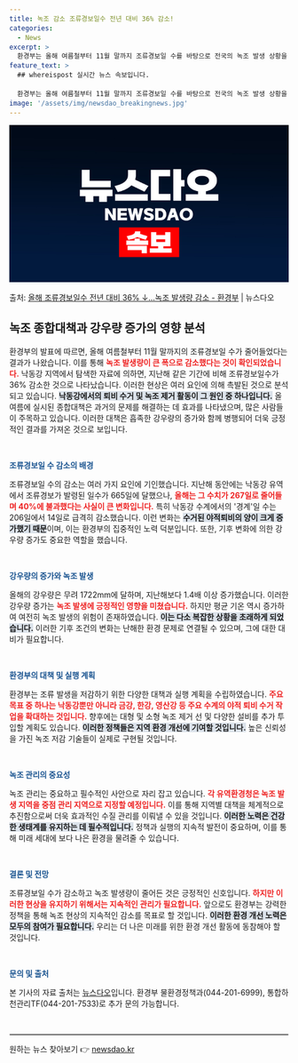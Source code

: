 ```yaml
---
title: 녹조 감소 조류경보일수 전년 대비 36% 감소!
categories:
  - News
excerpt: >
  환경부는 올해 여름철부터 11월 말까지 조류경보일 수를 바탕으로 전국의 녹조 발생 상황을 분석한 결과, 지난…
feature_text: >
  ## whereispost 실시간 뉴스 속보입니다.

  환경부는 올해 여름철부터 11월 말까지 조류경보일 수를 바탕으로 전국의 녹조 발생 상황을 분석한 결과, 지난…
image: '/assets/img/newsdao_breakingnews.jpg'
---
```


![뉴스다오 속보](/assets/img/newsdao_breakingnews.jpg)

<p>출처: <a href="https://newsdao.kr/2782" rel="dofollow">올해 조류경보일수 전년 대비 36% ↓…녹조 발생량 감소 - 환경부</a> | 뉴스다오</p>

<h2 data-ke-size="size26">녹조 종합대책과 강우량 증가의 영향 분석</h2>

<p data-ke-size="size16">환경부의 발표에 따르면, 올해 여름철부터 11월 말까지의 조류경보일 수가 줄어들었다는 결과가 나왔습니다. 이를 통해 <b><span style="color: #ee2323;">녹조 발생량이 큰 폭으로 감소했다는 것이 확인되었습니다.</span></b> 낙동강 지역에서 탐색한 자료에 의하면, 지난해 같은 기간에 비해 조류경보일수가 36% 감소한 것으로 나타났습니다. 이러한 현상은 여러 요인에 의해 촉발된 것으로 분석되고 있습니다. <b><span style="background-color: #21538527;">낙동강에서의 퇴비 수거 및 녹조 제거 활동이 그 원인 중 하나입니다.</span></b> 올 여름에 실시된 종합대책은 과거의 문제를 해결하는 데 효과를 나타냈으며, 많은 사람들이 주목하고 있습니다. 이러한 대책은 흡족한 강우량의 증가와 함께 병행되어 더욱 긍정적인 결과를 가져온 것으로 보입니다.</p>

<p data-ke-size="size16">&nbsp;</p>

<b><span style="color: #1a5490;">조류경보일 수 감소의 배경</span></b>

<p data-ke-size="size16">조류경보일 수의 감소는 여러 가지 요인에 기인했습니다. 지난해 동안에는 낙동강 유역에서 조류경보가 발령된 일수가 665일에 달했으나, <b><span style="color: #ee2323;">올해는 그 수치가 267일로 줄어들며 40%에 불과했다는 사실이 큰 변화입니다.</span></b> 특히 낙동강 수계에서의 '경계'일 수는 206일에서 14일로 급격히 감소했습니다. 이런 변화는 <b><span style="background-color: #21538527;">수거된 야적퇴비의 양이 크게 증가했기 때문</span></b>이며, 이는 환경부의 집중적인 노력 덕분입니다. 또한, 기후 변화에 의한 강우량 증가도 중요한 역할을 했습니다.</p>

<p data-ke-size="size16">&nbsp;</p>

<b><span style="color: #1a5490;">강우량의 증가와 녹조 발생</span></b>

<p data-ke-size="size16">올해의 강우량은 무려 1722mm에 달하며, 지난해보다 1.4배 이상 증가했습니다. 이러한 강우량 증가는 <b><span style="color: #ee2323;">녹조 발생에 긍정적인 영향을 미쳤습니다.</span></b> 하지만 평균 기온 역시 증가하여 여전히 녹조 발생의 위험이 존재하였습니다. <b><span style="background-color: #21538527;">이는 다소 복잡한 상황을 초래하게 되었습니다.</span></b> 이러한 기후 조건의 변화는 난해한 환경 문제로 연결될 수 있으며, 그에 대한 대비가 필요합니다.</p>

<p data-ke-size="size16">&nbsp;</p>

<b><span style="color: #1a5490;">환경부의 대책 및 실행 계획</span></b>

<p data-ke-size="size16">환경부는 조류 발생을 저감하기 위한 다양한 대책과 실행 계획을 수립하였습니다. <b><span style="color: #ee2323;">주요 목표 중 하나는 낙동강뿐만 아니라 금강, 한강, 영산강 등 주요 수계의 야적 퇴비 수거 작업을 확대하는 것입니다.</span></b> 향후에는 대형 및 소형 녹조 제거 선 및 다양한 설비를 추가 투입할 계획도 있습니다. <b><span style="background-color: #21538527;">이러한 정책들은 지역 환경 개선에 기여할 것입니다.</span></b> 높은 신뢰성을 가진 녹조 저감 기술들이 실제로 구현될 것입니다.</p>

<p data-ke-size="size16">&nbsp;</p>

<b><span style="color: #1a5490;">녹조 관리의 중요성</span></b>

<p data-ke-size="size16">녹조 관리는 중요하고 필수적인 사안으로 자리 잡고 있습니다. <b><span style="color: #ee2323;">각 유역환경청은 녹조 발생 지역을 중점 관리 지역으로 지정할 예정입니다.</span></b> 이를 통해 지역별 대책을 체계적으로 추진함으로써 더욱 효과적인 수질 관리를 이뤄낼 수 있을 것입니다. <b><span style="background-color: #21538527;">이러한 노력은 건강한 생태계를 유지하는 데 필수적입니다.</span></b> 정책과 실행의 지속적 발전이 중요하며, 이를 통해 미래 세대에 보다 나은 환경을 물려줄 수 있습니다.</p>

<p data-ke-size="size16">&nbsp;</p>

<b><span style="color: #1a5490;">결론 및 전망</span></b>

<p data-ke-size="size16">조류경보일 수가 감소하고 녹조 발생량이 줄어든 것은 긍정적인 신호입니다. <b><span style="color: #ee2323;">하지만 이러한 현상을 유지하기 위해서는 지속적인 관리가 필요합니다.</span></b> 앞으로도 환경부는 강력한 정책을 통해 녹조 현상의 지속적인 감소를 목표로 할 것입니다. <b><span style="background-color: #21538527;">이러한 환경 개선 노력은 모두의 참여가 필요합니다.</span></b> 우리는 더 나은 미래를 위한 환경 개선 활동에 동참해야 할 것입니다.</p>

<p data-ke-size="size16">&nbsp;</p>

<b><span style="color: #1a5490;">문의 및 출처</span></b>

<p data-ke-size="size16">본 기사의 자료 출처는 <a href="https://newsdao.kr/2782">뉴스다오</a>입니다. 환경부 물환경정책과(044-201-6999), 통합하천관리TF(044-201-7533)로 추가 문의 가능합니다.</p>

<p data-ke-size="size16">&nbsp;</p>

<hr style="border: 1px solid #ccc;"> 

원하는 뉴스 찾아보기 👉 <a href="https://newsdao.kr" rel="dofollow">newsdao.kr</a>


